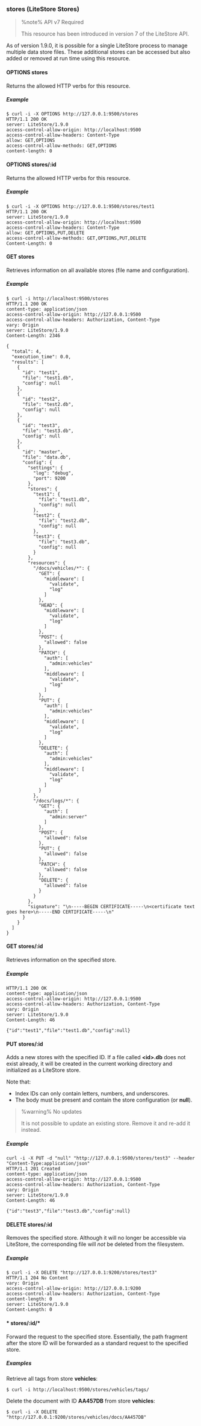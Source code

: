 ### stores (LiteStore Stores)

> %note%
> API v7 Required
> 
> This resource has been introduced in version 7 of the LiteStore API.

As of version 1.9.0, it is possible for a single LiteStore process to manage multiple data store files. These additional stores can be accessed but also added or removed at run time using this resource.

#### OPTIONS stores

Returns the allowed HTTP verbs for this resource.

##### Example

```
$ curl -i -X OPTIONS http://127.0.0.1:9500/stores
HTTP/1.1 200 OK
server: LiteStore/1.9.0
access-control-allow-origin: http://localhost:9500
access-control-allow-headers: Content-Type
allow: GET,OPTIONS
access-control-allow-methods: GET,OPTIONS
content-length: 0
```

#### OPTIONS stores/:id

Returns the allowed HTTP verbs for this resource.

##### Example

```
$ curl -i -X OPTIONS http://127.0.0.1:9500/stores/test1
HTTP/1.1 200 OK
server: LiteStore/1.9.0
access-control-allow-origin: http://localhost:9500
access-control-allow-headers: Content-Type
allow: GET,OPTIONS,PUT,DELETE
access-control-allow-methods: GET,OPTIONS,PUT,DELETE
Content-Length: 0
```

#### GET stores

Retrieves information on all available stores (file name and configuration).

##### Example

```
$ curl -i http://localhost:9500/stores
HTTP/1.1 200 OK
content-type: application/json
access-control-allow-origin: http://127.0.0.1:9500
access-control-allow-headers: Authorization, Content-Type
vary: Origin
server: LiteStore/1.9.0
Content-Length: 2346

{
  "total": 4,
  "execution_time": 0.0,
  "results": [
    {
      "id": "test1",
      "file": "test1.db",
      "config": null
    },
    {
      "id": "test2",
      "file": "test2.db",
      "config": null
    },
    {
      "id": "test3",
      "file": "test3.db",
      "config": null
    },
    {
      "id": "master",
      "file": "data.db",
      "config": {
        "settings": {
          "log": "debug",
          "port": 9200
        },
        "stores": {
          "test1": {
            "file": "test1.db",
            "config": null
          },
          "test2": {
            "file": "test2.db",
            "config": null
          },
          "test3": {
            "file": "test3.db",
            "config": null
          }
        },
        "resources": {
          "/docs/vehicles/*": {
            "GET": {
              "middleware": [
                "validate",
                "log"
              ]
            },
            "HEAD": {
              "middleware": [
                "validate",
                "log"
              ]
            },
            "POST": {
              "allowed": false
            },
            "PATCH": {
              "auth": [
                "admin:vehicles"
              ],
              "middleware": [
                "validate",
                "log"
              ]
            },
            "PUT": {
              "auth": [
                "admin:vehicles"
              ],
              "middleware": [
                "validate",
                "log"
              ]
            },
            "DELETE": {
              "auth": [
                "admin:vehicles"
              ],
              "middleware": [
                "validate",
                "log"
              ]
            }
          },
          "/docs/logs/*": {
            "GET": {
              "auth": [
                "admin:server"
              ]
            },
            "POST": {
              "allowed": false
            },
            "PUT": {
              "allowed": false
            },
            "PATCH": {
              "allowed": false
            },
            "DELETE": {
              "allowed": false
            }
          }
        },
        "signature": "\n-----BEGIN CERTIFICATE-----\n<certificate text goes here>\n-----END CERTIFICATE-----\n"
      }
    }
  ]
}
```

#### GET stores/:id

Retrieves information on the specified store.

##### Example

```
HTTP/1.1 200 OK
content-type: application/json
access-control-allow-origin: http://127.0.0.1:9500
access-control-allow-headers: Authorization, Content-Type
vary: Origin
server: LiteStore/1.9.0
Content-Length: 46

{"id":"test1","file":"test1.db","config":null}
```

#### PUT stores/:id

Adds a new stores with the specified ID. If a file called **\<id\>.db** does not exist already, it will be created in the current working directory and initialized as a LiteStore store.

Note that:
* Index IDs can only contain letters, numbers, and underscores.
* The body must be present and contain the store configuration (or **null**).

> %warning%
> No updates
>
> It is not possible to update an existing store. Remove it and re-add it instead.


##### Example

```
curl -i -X PUT -d "null" "http://127.0.0.1:9500/stores/test3" --header "Content-Type:application/json"
HTTP/1.1 201 Created
content-type: application/json
access-control-allow-origin: http://127.0.0.1:9500
access-control-allow-headers: Authorization, Content-Type
vary: Origin
server: LiteStore/1.9.0
Content-Length: 46

{"id":"test3","file":"test3.db","config":null}
```

#### DELETE stores/:id

Removes the specified store. Although it will no longer be accessible via LiteStore, the corresponding file will *not* be deleted from the filesystem.

##### Example

```
$ curl -i -X DELETE "http://127.0.0.1:9200/stores/test3"
HTTP/1.1 204 No Content
vary: Origin
access-control-allow-origin: http://127.0.0.1:9200
access-control-allow-headers: Authorization, Content-Type
content-length: 0
server: LiteStore/1.9.0
Content-Length: 0
```

#### \* stores/:id/\*

Forward the request to the specified store. Essentially, the path fragment after the store ID will be forwarded as a standard request to the specified store.

##### Examples

Retrieve all tags from store **vehicles**:
```
$ curl -i http://localhost:9500/stores/vehicles/tags/
```


Delete the document with ID **AA457DB** from store **vehicles**:

```
$ curl -i -X DELETE "http://127.0.0.1:9200/stores/vehicles/docs/AA457DB"
```
